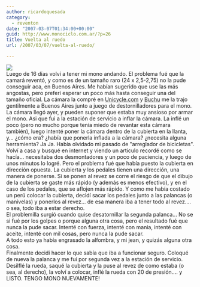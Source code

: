 ```yaml
---
author: ricardoquesada
category:
  - reventon
date: "2007-03-07T01:34:00+00:00"
guid: http://www.monociclo.com.ar/?p=26
title: Vuelta al ruedo
url: /2007/03/07/vuelta-al-ruedo/

---
```

![](/wp-content/uploads/2007/03/8cf44-inflador.jpg)  
Luego de 16 días volví a tener mi mono andando. El problema fué que la camará reventó, y como es de un tamaño raro (24 x 2,5-2,75) no la pude conseguir aca, en Buenos Aires. Me habían sugerido que use las más angostas, pero preferí esperar un poco más hasta conseguir una del tamaño oficial. La cámara la compré en [Unicycle.com](http://www.unicycle.com/) y [Buchu](http://www.buchu.com.ar/) me la trajo gentilmente a Buenos Aires junto a juego de destornilladores para el mono.  
La cámara llegó ayer, y pueden suponer que estaba muy ansioso por armar el mono. Asi que fui a la estación de servicio a inflar la cámara. La inflé un poco (pero no mucho porque tenía miedo de revantar esta cámara también), luego intenté poner la cámara dentro de la cubierta en la llanta, y... ¿cómo era? ¿había que ponerla inflada a la cámara? ¿necesita alguna herramienta? Ja Ja. Había olvidado mi pasado de "arreglador de bicicletas".  
Volví a casa y busqué en internet y viendo un artículo recordé como se hacía... necesitaba dos desmontadores y un poco de paciencia, y luego de unos minutos lo logré. Pero el problema fué que había puesto la cubierta en dirección opuesta. La cubierta y los pedales tienen una dirección, una manera de ponerse. Si se ponen al revez se corre el riesgo de que el dibujo de la cubierta se gaste más rápido (y además es menos efectivo), y en el caso de los pedales, que se aflojen más rápido. Y como me había costado un perú colocar la cubierta, decidí sacar los pedales junto a las palancas (o manivelas) y ponerlos al revez... de esa manera iba a tener todo al revez.... o sea, todo iba a estar derecho.  
El problemilla surgió cuando quise desatornillar la segunda palanca... No se si fué por los golpes o porque alguna otra cosa, pero el resultado fué que nunca la pude sacar. Intenté con fuerza, intenté con mania, intenté con aceite, intenté con mil cosas, pero nunca la pude sacar.  
A todo esto ya había engrasado la alfombra, y mi jean, y quizás alguna otra cosa.  
Finalmente decidi hacer lo que sabía que iba a funcionar seguro. Coloqué de nueva la palanca y me fuí por segunda vez a la estación de servicio. Desilflé la rueda, saqué la cubierta y la puse al revez de como estaba (o sea, al derecho), la volví a colocar, inflé la rueda con 20 de presión.... y LISTO. TENGO MONO NUEVAMENTE!
